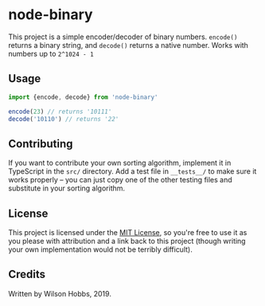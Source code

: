 # node-binary

This project is a simple encoder/decoder of binary numbers. `encode()` returns a binary string, and `decode()` returns a native number. Works with numbers up to `2^1024 - 1`

## Usage

```typescript
import {encode, decode} from 'node-binary'

encode(23) // returns '10111'
decode('10110') // returns '22'
```

## Contributing

If you want to contribute your own sorting algorithm, implement it in TypeScript in the `src/` directory. Add a test file in `__tests__/` to make sure it works properly – you can just copy one of the other testing files and substitute in your sorting algorithm.

## License

This project is licensed under the [MIT License](./LICENSE), so you're free to use it as you please with attribution and a link back to this project (though writing your own implementation would not be terribly difficult).

## Credits

Written by Wilson Hobbs, 2019.
